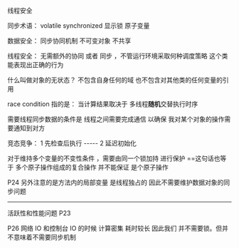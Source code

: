 线程安全


同步术语： volatile  synchronized  显示锁   原子变量  


数据安全： 同步协同机制  不可变对象 不共享

线程安全： 无需额外的协同 或者 同步   ，不管运行环境采取何种调度策略 
这个类能表现出正确的行为


什么叫做对象的无状态？ 不包含自身任何的域 也不包含对其他类的任何变量的引用 

race condition 指的是： 当计算结果取决于 多线程**随机**交替执行时序


需要线程同步数据的条件是 线程之间需要完成通信 以确保  我对某个对象的操作需要通知到对方


竞态竞争： 1  先检查后执行 ----- 2 延迟初始化   


对于维持多个变量的不变性条件 ，需要由同一个锁加持 进行保护 
==这句话也等于 多个原子操作组成的复合操作 并不能保证 是个原子操作


P24
另外注意的是方法内的局部变量 是线程独占的  因此不需要维护数据对象的同步问题


-----

活跃性和性能问题 P23


P26 网络 IO 和控制台 IO 的时候 计算密集 耗时较长  因此我们 并不需要锁。但并不意味着不需要同步机制







 
 






